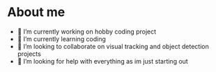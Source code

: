 # About me

- 🔭 I’m currently working on hobby coding project
- 🌱 I’m currently learning coding
- 👯 I’m looking to collaborate on visual tracking and object detection projects
- 🤔 I’m looking for help with everything as im just starting out
